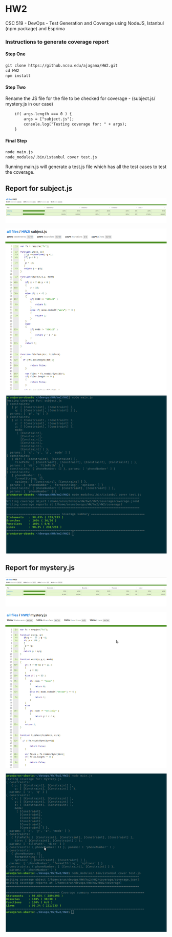 # HW2
CSC 519 - DevOps - Test Generation and Coverage using NodeJS, Istanbul (npm package) and Esprima


### Instructions to generate coverage report

#### Step One
```
git clone https://github.ncsu.edu/ajagana/HW2.git
cd HW2
npm install
```

#### Step Two
Rename the JS file for the file to be checked for coverage - (subject.js/ mystery.js in our case)

```
    if( args.length === 0 ) {
        args = ["subject.js"];
        console.log("Testing coverage for: " + args);
    }
```


#### Final Step
```
node main.js
node_modules/.bin/istanbul cover test.js
```

Running main.js will generate a test.js file which has all the test cases to test the coverage.



## Report for subject.js

![alt text](screenshots/summary_subject.png "Summary of Coverage report for Subject.js")

![alt text](screenshots/subject.png "subject.js Coverage Report report")

![alt text](screenshots/subject_terminal.png "Console output for subject.js")


## Report for mystery.js

![alt text](screenshots/summary_mystery.png "Summary of Coverage report for mystery.js")

![alt text](screenshots/mystery.png "mystery.js Coverage Report report")

![alt text](screenshots/mystery_terminal.png "Console output for mystery.js")

